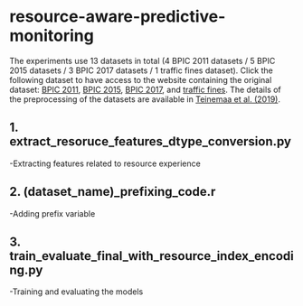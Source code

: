 # resource-aware-predictive-monitoring

The experiments use 13 datasets in total (4 BPIC 2011 datasets / 5 BPIC 2015 datasets / 3 BPIC 2017 datasets / 1 traffic fines dataset). Click the following dataset to have access to the website containing the original dataset: [BPIC 2011](https://www.win.tue.nl/bpi/doku.php?id=2011:challenge), [BPIC 2015](https://www.win.tue.nl/bpi/doku.php?id=2015:challenge), [BPIC 2017](https://www.win.tue.nl/bpi/doku.php?id=2017:challenge), and [traffic fines](https://data.4tu.nl/articles/Road_Traffic_Fine_Management_Process/12683249). The details of the preprocessing of the datasets are available in [Teinemaa et al. (2019)](https://dl.acm.org/doi/abs/10.1145/3301300).


## 1. extract_resoruce_features_dtype_conversion.py
-Extracting features related to resource experience

## 2. (dataset_name)_prefixing_code.r
-Adding prefix variable

## 3. train_evaluate_final_with_resource_index_encoding.py
-Training and evaluating the models
